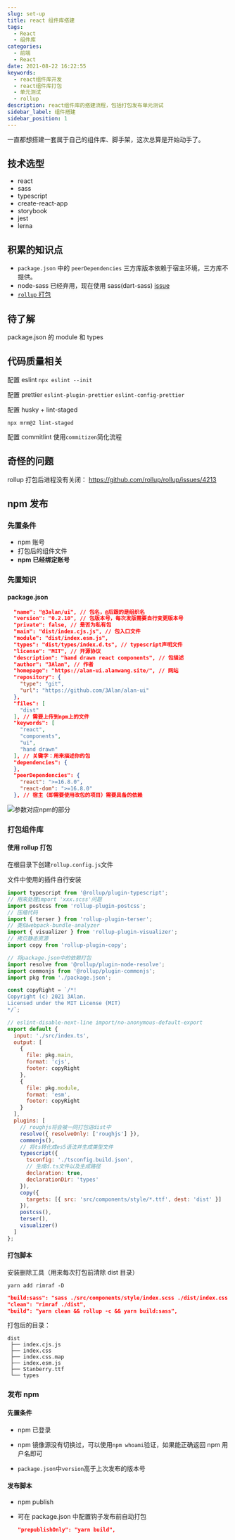 ```yaml
---
slug: set-up
title: react 组件库搭建
tags:
  - React
  - 组件库
categories:
  - 前端
  - React
date: 2021-08-22 16:22:55
keywords:
  - react组件库开发
  - react组件库打包
  - 单元测试
  - rollup
description: react组件库的搭建流程，包括打包发布单元测试
sidebar_label: 组件搭建
sidebar_position: 1
---
```


一直都想搭建一套属于自己的组件库、脚手架，这次总算是开始动手了。

<!--truncate-->

## 技术选型

- react
- sass
- typescript
- create-react-app
- storybook
- jest
- lerna

## 积累的知识点

- `package.json` 中的 `peerDependencies` 三方库版本依赖于宿主环境，三方库不提供。
- node-sass 已经弃用，现在使用 sass(dart-sass) [issue](https://stackoverflow.com/questions/63943756/replace-node-sass-with-dart-sass-in-create-react-app-v3-x)
- [`rollup` 打包](https://www.codefeetime.com/post/rollup-config-for-react-component-library-with-typescript-scss/)

## 待了解

package.json 的 module 和 types

## 代码质量相关

配置 eslint
`npx eslint --init`

配置 prettier
`eslint-plugin-prettier` `eslint-config-prettier`

配置 husky + lint-staged

```
npx mrm@2 lint-staged
```

配置 commitlint
使用`commitizen`简化流程

## 奇怪的问题

rollup 打包后进程没有关闭： https://github.com/rollup/rollup/issues/4213

## npm 发布

### 先置条件

- npm 账号
- 打包后的组件文件
- **npm 已经绑定账号**

### 先置知识

#### package.json

```json
  "name": "@3alan/ui", // 包名，@后跟的是组织名
  "version": "0.2.10", // 包版本号，每次发版需要自行变更版本号
  "private": false, // 是否为私有包
  "main": "dist/index.cjs.js", // 包入口文件
  "module": "dist/index.esm.js",
  "types": "dist/types/index.d.ts", // typescript声明文件
  "license": "MIT", // 开源协议
  "description": "hand drawn react components", // 包描述
  "author": "3Alan", // 作者
  "homepage": "https://alan-ui.alanwang.site/", // 网站
  "repository": {
    "type": "git",
    "url": "https://github.com/3Alan/alan-ui"
  },
  "files": [
    "dist"
  ], // 需要上传到npm上的文件
  "keywords": [
    "react",
    "components",
    "ui",
    "hand drawn"
  ], // 关键字：用来描述你的包
  "dependencies": {
  },
  "peerDependencies": {
    "react": ">=16.8.0",
    "react-dom": ">=16.8.0"
  }, // 宿主（即需要使用改包的项目）需要具备的依赖
```

![参数对应npm的部分](https://raw.githubusercontent.com/3Alan/images/master/img/image-20210910105028280.png)

### 打包组件库

#### 使用 rollup 打包

在根目录下创建`rollup.config.js`文件

文件中使用的插件自行安装

```js
import typescript from '@rollup/plugin-typescript';
// 用来处理import 'xxx.scss'问题
import postcss from 'rollup-plugin-postcss';
// 压缩代码
import { terser } from 'rollup-plugin-terser';
// 类似webpack-bundle-analyzer
import { visualizer } from 'rollup-plugin-visualizer';
// 拷贝静态资源
import copy from 'rollup-plugin-copy';

// 将package.json中的依赖打包
import resolve from '@rollup/plugin-node-resolve';
import commonjs from '@rollup/plugin-commonjs';
import pkg from './package.json';

const copyRight = `/*!
Copyright (c) 2021 3Alan.
Licensed under the MIT License (MIT)
*/`;

// eslint-disable-next-line import/no-anonymous-default-export
export default {
  input: './src/index.ts',
  output: [
    {
      file: pkg.main,
      format: 'cjs',
      footer: copyRight
    },
    {
      file: pkg.module,
      format: 'esm',
      footer: copyRight
    }
  ],
  plugins: [
    // roughjs将会被一同打包进dist中
    resolve({ resolveOnly: ['roughjs'] }),
    commonjs(),
    // 将ts转化成es5语法并生成类型文件
    typescript({
      tsconfig: './tsconfig.build.json',
      // 生成d.ts文件以及生成路径
      declaration: true,
      declarationDir: 'types'
    }),
    copy({
      targets: [{ src: 'src/components/style/*.ttf', dest: 'dist' }]
    }),
    postcss(),
    terser(),
    visualizer()
  ]
};
```

#### 打包脚本

安装删除工具（用来每次打包前清除 dist 目录）

```shell
yarn add rimraf -D
```

```json
"build:sass": "sass ./src/components/style/index.scss ./dist/index.css
"clean": "rimraf ./dist",
"build": "yarn clean && rollup -c && yarn build:sass",
```

打包后的目录：

```
dist
 ├── index.cjs.js
 ├── index.css
 ├── index.css.map
 ├── index.esm.js
 ├── Stanberry.ttf
 └── types
```

### 发布 npm

#### 先置条件

- npm 已登录

- npm 镜像源没有切换过，可以使用`npm whoami`验证，如果能正确返回 npm 用户名即可
- `package.json`中`version`高于上次发布的版本号

#### 发布脚本

- npm publish

- 可在 package.json 中配置钩子发布前自动打包

  ```json
  "prepublishOnly": "yarn build",
  ```
